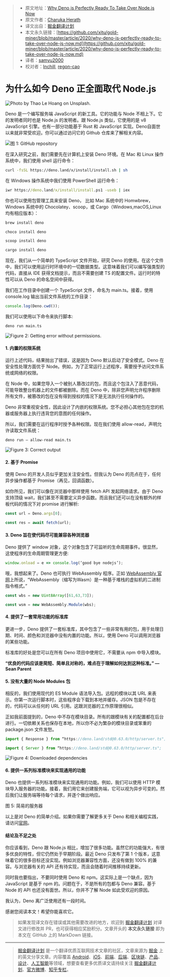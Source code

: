 > * 原文地址：[Why Deno is Perfectly Ready To Take Over Node.js Now](https://medium.com/front-end-weekly/why-deno-is-perfectly-ready-to-take-over-node-js-now-3f768efe530c)
> * 原文作者：[Charuka Herath](https://medium.com/@charuka09)
> * 译文出自：[掘金翻译计划](https://github.com/xitu/gold-miner)
> * 本文永久链接：[https://github.com/xitu/gold-miner/blob/master/article/2020/why-deno-is-perfectly-ready-to-take-over-node-js-now.md](https://github.com/xitu/gold-miner/blob/master/article/2020/why-deno-is-perfectly-ready-to-take-over-node-js-now.md)
> * 译者：[samyu2000](https://github.com/samyu2000)
> * 校对者：[Inchill](https://github.com/Inchill), [regon-cao](https://github.com/regon-cao)

# 为什么如今 Deno 正全面取代 Node.js

![Photo by [Thao Le Hoang](https://unsplash.com/@h4x0r3) on [Unsplash](https://unsplash.com/).](https://cdn-images-1.medium.com/max/2000/0*NGYfX_xdVnytqcM1)

Deno 是一个编写服务端 JavaScript 的新工具。它的功能与 Node 不相上下。它的发明者同时也是 Node.js 的发明者。跟 Node.js 类似，它使用的是 v8 JavaScript 引擎。也有一部分功能基于 Rust 和 JavaScript 实现。Deno自面世以来就非常受欢迎。你可以通过访问它的 Github 仓库来了解相关内容。

![图 1: [GitHub repository](https://github.com/denoland/deno)](https://cdn-images-1.medium.com/max/2668/1*rqRR-dNjpDO0qcF1pfEB4g.png)

在深入研究之前，我们需要先在计算机上安装 Deno 环境。在 Mac 和 Linux 操作系统中，我们使用 shell 运行命令：

```bash
curl -fsSL https://deno.land/x/install/install.sh | sh
```

在 Windows 操作系统中我们使用 PowerShell 运行命令：

```cmd
iwr https://deno.land/x/install/install.ps1 -useb | iex
```

你也可以使用包管理工具来安装 Deno， 比如 Mac 系统中的 Homwbrew，Windows 系统中的 Chocolatey、scoop，或 Cargo（Windows,macOS,Linux均有相应版本）：

```bash
brew install deno

choco install deno

scoop install deno

cargo install deno
```

现在，我们从一个简单的 TypeScript 文件开始，研究 Deno 的使用。在这个文件中，我们可以使用运行时环境中的一切数据类型。这意味着我们可以编写强类型的代码，直接从 IDE 获得文档提示，而且不需要创建 TS 的配置文件。运行时的特性可以从 Deno 的命名空间中获得。

我们在工作目录中创建一个 TypeScript 文件，命名为 main.ts。接着，使用 console.log 输出当前文件系统的工作目录：

```js
console.log(Deno.cwd());
```

我们可以使用以下命令来执行脚本:

```bash
deno run main.ts
```

![Figure 2: Getting error without permissions.](https://cdn-images-1.medium.com/max/2000/1*9zL2lRaMgBUsfTVcVXiHdQ.png)

#### 1. 内置的权限系统

运行上述代码，结果抛出了错误，这是因为 Deno 默认启动了安全模式。Deno 在安全性处理方面优于 Node。例如，为了正常运行上述程序，需要授予访问文件系统或网络的权限。

在 Node 中，如果您导入一个被别人篡改过的包，而且这个包注入了恶意代码，可能导致整台机器上的文件都被删除。而在 Deno 中，除非您声明允许程序删除所有文件，被篡改的包在没有得到授权的情况下是无法执行任何操作的。

Deno 非常重视安全性，因此设计了内嵌的权限系统。您不必担心其他包在您的机器或服务器上执行违背您的意图的任何操作。

所以，我们需要在运行程序时授予各种权限。现在我们使用 allow-read，声明允许读取文件系统：

```bash
deno run — allow-read main.ts
```

![Figure 3: Correct output](https://cdn-images-1.medium.com/max/2000/1*WCAXkGkBiadzGR56cdCXkQ.png)

#### 2. 基于 Promise

使用 Deno 的开发人员似乎更加关注安全性。但我认为 Deno 的亮点在于，任何异步操作都基于 Promise（再见，回调函数）。

如你所见，我们可以像在浏览器中那样使用 fetch API 发起网络请求。由于 Deno 支持顶级 wait，我们甚至不需要定义异步函数。而且我们还可以在没有额外的样板代码的情况下对 promise 进行解析:

```js
const url = Deno.args[0];

const res = await fetch(url);
```

#### 3. Deno 旨在使代码尽可能兼容各种浏览器

Deno 提供了 window 对象，这个对象包含了可监听的生命周期事件。很显然，这使程序的生命周期管理更方便:

```js
window.onload = e => console.log(‘good bye nodejs’);
```

哦，我想起来了。Deno 也可执行 WebAssembly 程序。正如 [WebAssembly 官网](https://webassembly.org/)上所说，“WebAssembly（缩写为Wasm）是一种基于堆栈的虚拟机的二进制指令格式。”

```js
const wbs = new Uint8Array([61,63,73]);

const wsm = new WebAssembly.Module(wbs);
```

#### 4. 提供了一套常用功能的标准库

更进一步，Deno 提供了一套标准库，其中包含了一些非常有用的包，用于处理日期、时间、颜色和浏览器中没有内置的功能。所以，使用 Deno 可以调用浏览器的某些功能。

标准库的好处是您可以在所有 Deno 项目中使用它，不需要从 npm 中导入模块。

**“优良的代码应该是简短、简单且对称的，难点在于理解如何达到这种标准。” — Sean Parent**

#### 5. 没有大量的 Node Modules 包

相反的，我们使用现代的 ES Module 语法导入包。远程的模块以其 URL 来表示。你第一次运行脚本时，这些程序会下载到本地并缓存。JSON 包是不存在的，代码可以从任何的 URL 引用。这跟浏览器的工作原理很相似。

正如我前面提到的，Deno 中不存在模块目录。所有的跟模块有关的配置都在后台进行。一切依赖关系也保存在本地，所以你不必为繁杂的模块目录或笨重的 package.json 文件发愁。

```js
import { Response } from “https://deno.land/std@0.63.0/http/server.ts";

import { Server } from “https://deno.land/std@0.63.0/http/server.ts";
```

![Figure 4: Downloaded dependencies](https://cdn-images-1.medium.com/max/2000/1*27PO58pHOLatMzuHKkSn4A.png)

#### 6. 提供一系列标准模块来实现通用的功能

Deno 也提供一系列标准模块来实现通用的功能。例如，我们可以使用 HTTP 模块导入服务器的功能。接着，我们用它来创建服务端，它可以视为异步可变的。然后我们让服务端等待每个请求，并逐个做出响应。

图 5: 简易的服务器

以上是对 Deno 的简单介绍。如果你需要了解更多关于 Deno 和相关编程实践，请访问[官网](https://deno.land/)。

#### 结论及不足之处

你应该看到，Deno 跟 Node.js 相比，增加了很多功能。虽然它的功能强大，有很多优良的特性，但它仍然处于早期阶段。最近 Deno 只发布了第 1 个版本，这意味着它的很多目标还没实现。例如浏览器兼容性方面，还没有做到 100% 的兼容。与浏览器有关的 API 还有待实现，而且会随着时间推移持续更新。

同时我也要指出，不要同时使用 Deno 和 npm。这实际上是一个缺点，因为 JavaScript 是基于 npm 的。问题在于，不是所有的包都与 Deno 兼容。基于 Node 的 API 也还没有面世。所以，你并不了解 Node 如此受欢迎的原因。

我认为，Deno 离广泛使用还有一段时间。

感谢您阅读本文！希望你能喜欢它。

> 如果发现译文存在错误或其他需要改进的地方，欢迎到 [掘金翻译计划](https://github.com/xitu/gold-miner) 对译文进行修改并 PR，也可获得相应奖励积分。文章开头的 **本文永久链接** 即为本文在 GitHub 上的 MarkDown 链接。

---

> [掘金翻译计划](https://github.com/xitu/gold-miner) 是一个翻译优质互联网技术文章的社区，文章来源为 [掘金](https://juejin.im) 上的英文分享文章。内容覆盖 [Android](https://github.com/xitu/gold-miner#android)、[iOS](https://github.com/xitu/gold-miner#ios)、[前端](https://github.com/xitu/gold-miner#前端)、[后端](https://github.com/xitu/gold-miner#后端)、[区块链](https://github.com/xitu/gold-miner#区块链)、[产品](https://github.com/xitu/gold-miner#产品)、[设计](https://github.com/xitu/gold-miner#设计)、[人工智能](https://github.com/xitu/gold-miner#人工智能)等领域，想要查看更多优质译文请持续关注 [掘金翻译计划](https://github.com/xitu/gold-miner)、[官方微博](http://weibo.com/juejinfanyi)、[知乎专栏](https://zhuanlan.zhihu.com/juejinfanyi)。
